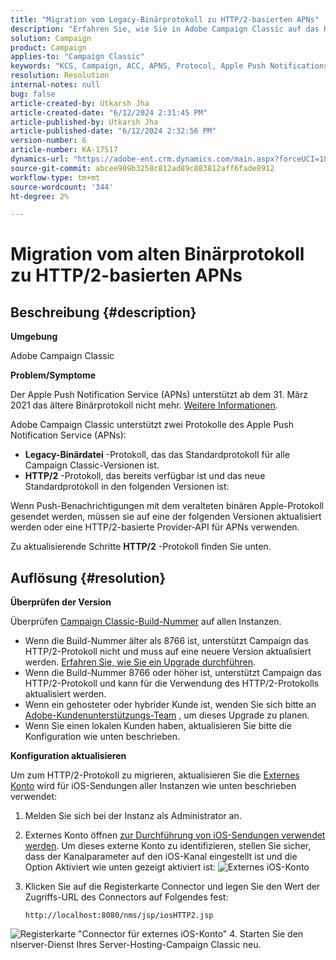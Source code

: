 ```yaml
---
title: "Migration vom Legacy-Binärprotokoll zu HTTP/2-basierten APNs"
description: "Erfahren Sie, wie Sie in Adobe Campaign Classic auf das HTTP/2-Protokoll aktualisieren."
solution: Campaign
product: Campaign
applies-to: "Campaign Classic"
keywords: "KCS, Campaign, ACC, APNS, Protocol, Apple Push Notifications"
resolution: Resolution
internal-notes: null
bug: false
article-created-by: Utkarsh Jha
article-created-date: "6/12/2024 2:31:45 PM"
article-published-by: Utkarsh Jha
article-published-date: "6/12/2024 2:32:56 PM"
version-number: 6
article-number: KA-17517
dynamics-url: "https://adobe-ent.crm.dynamics.com/main.aspx?forceUCI=1&pagetype=entityrecord&etn=knowledgearticle&id=c55d4f7a-c828-ef11-840a-00224808decd"
source-git-commit: abcee909b3258c812ad89c883812aff6fade8912
workflow-type: tm+mt
source-wordcount: '344'
ht-degree: 2%

---
```


# Migration vom alten Binärprotokoll zu HTTP/2-basierten APNs

## Beschreibung {#description}


<b>Umgebung</b>

Adobe Campaign Classic

<b>Problem/Symptome</b>

Der Apple Push Notification Service (APNs) unterstützt ab dem 31. März 2021 das ältere Binärprotokoll nicht mehr. [Weitere Informationen](https://developer.apple.com/news/?id=c88acm2b).

Adobe Campaign Classic unterstützt zwei Protokolle des Apple Push Notification Service (APNs):

- <b>Legacy-Binärdatei</b> -Protokoll, das das Standardprotokoll für alle Campaign Classic-Versionen ist.
- <b>HTTP/2</b> -Protokoll, das bereits verfügbar ist und das neue Standardprotokoll in den folgenden Versionen ist:


Wenn Push-Benachrichtigungen mit dem veralteten binären Apple-Protokoll gesendet werden, müssen sie auf eine der folgenden Versionen aktualisiert werden oder eine HTTP/2-basierte Provider-API für APNs verwenden.

Zu aktualisierende Schritte <b>HTTP/2</b> -Protokoll finden Sie unten.


## Auflösung {#resolution}


<b>Überprüfen der Version</b>

Überprüfen [Campaign Classic-Build-Nummer](https://experienceleague.adobe.com/docs/campaign-classic/using/getting-started/starting-with-adobe-campaign/launching-adobe-campaign.html?lang=en#getting-your-campaign-version) auf allen Instanzen.

- Wenn die Build-Nummer älter als 8766 ist, unterstützt Campaign das HTTP/2-Protokoll nicht und muss auf eine neuere Version aktualisiert werden. [Erfahren Sie, wie Sie ein Upgrade durchführen](https://experienceleague.adobe.com/docs/campaign-classic/using/monitoring-campaign-classic/updating-adobe-campaign/build-upgrade.html?lang=en#performing-a-build-upgrade).
- Wenn die Build-Nummer 8766 oder höher ist, unterstützt Campaign das HTTP/2-Protokoll und kann für die Verwendung des HTTP/2-Protokolls aktualisiert werden.
- Wenn ein gehosteter oder hybrider Kunde ist, wenden Sie sich bitte an [Adobe-Kundenunterstützungs-Team](https://experienceleague.adobe.com/docs/customer-one/using/home.html?lang=en) , um dieses Upgrade zu planen.
- Wenn Sie einen lokalen Kunden haben, aktualisieren Sie bitte die Konfiguration wie unten beschrieben.


<b>Konfiguration aktualisieren</b>

Um zum HTTP/2-Protokoll zu migrieren, aktualisieren Sie die [Externes Konto](https://experienceleague.adobe.com/docs/campaign-classic/using/installing-campaign-classic/accessing-external-database/external-accounts.html?lang=en) wird für iOS-Sendungen aller Instanzen wie unten beschrieben verwendet:

1. Melden Sie sich bei der Instanz als Administrator an.
2. Externes Konto öffnen [zur Durchführung von iOS-Sendungen verwendet werden](https://experienceleague.adobe.com/docs/campaign-classic/using/sending-messages/sending-push-notifications/configure-the-mobile-app/configuring-the-mobile-application.html?lang=en). Um dieses externe Konto zu identifizieren, stellen Sie sicher, dass der Kanalparameter auf den iOS-Kanal eingestellt ist und die Option Aktiviert wie unten gezeigt aktiviert ist:    ![Externes iOS-Konto](https://helpx.adobe.com/content/dam/help/en/campaign/kb/migrate-to-http2/jcr_content/main-pars/procedure/proc_par/step_1/step_par/image/iOS-ext-account.png "iOS-ext-account")
3. Klicken Sie auf die Registerkarte Connector und legen Sie den Wert der Zugriffs-URL des Connectors auf Folgendes fest:

   ```
   http://localhost:8080/nms/jsp/iosHTTP2.jsp
   ```

![Registerkarte &quot;Connector für externes iOS-Konto&quot;](https://helpx.adobe.com/content/dam/help/en/campaign/kb/migrate-to-http2/jcr_content/main-pars/procedure/proc_par/step/step_par/image/iOs-ext-account-connector.png "iOS-ext-account-connector")
4. Starten Sie den nlserver-Dienst Ihres Server-Hosting-Campaign Classic neu.

